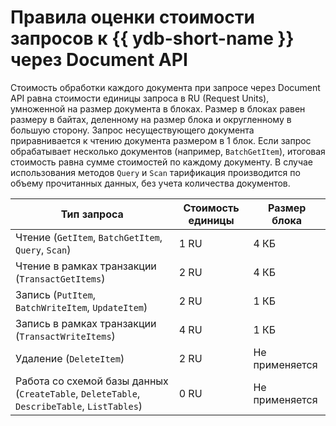 # Правила оценки стоимости запросов к {{ ydb-short-name }} через Document API

Стоимость обработки каждого документа при запросе через Document API равна стоимости единицы запроса в RU (Request Units), умноженной на размер документа в блоках. Размер в блоках равен размеру в байтах, деленному на размер блока и округленному в большую сторону. Запрос несуществующего документа приравнивается к чтению документа размером в 1 блок. Если запрос обрабатывает несколько документов (например, `BatchGetItem`), итоговая стоимость равна сумме стоимостей по каждому документу. В случае использования методов `Query` и `Scan` тарификация производится по объему прочитанных данных, без учета количества документов. 

Тип запроса | Стоимость единицы | Размер блока
--- | --- | ---
Чтение (`GetItem`, `BatchGetItem`, `Query`, `Scan`) | 1 RU | 4 КБ
Чтение в рамках транзакции (`TransactGetItems`) | 2 RU | 4 КБ
Запись (`PutItem`, `BatchWriteItem`, `UpdateItem`) | 2 RU | 1 КБ
Запись в рамках транзакции (`TransactWriteItems`) | 4 RU | 1 КБ
Удаление (`DeleteItem`) | 2 RU | Не применяется
Работа со схемой базы данных (`CreateTable`, `DeleteTable`, `DescribeTable`, `ListTables`) | 0 RU | Не применяется
